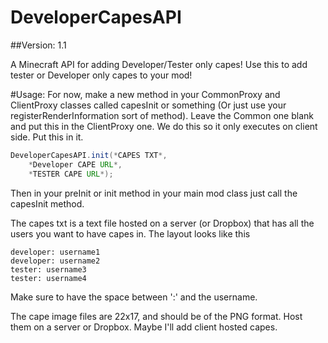 DeveloperCapesAPI
=============

##Version: 1.1

A Minecraft API for adding Developer/Tester only capes!
Use this to add tester or Developer only capes to your mod!


#Usage:
For now, make a new method in your CommonProxy and ClientProxy classes called capesInit or something (Or just use your registerRenderInformation sort of method). Leave the Common one blank and put this in the ClientProxy one. We do this so it only executes on client side. Put this in it.

```java
DeveloperCapesAPI.init(*CAPES TXT*, 
	*Developer CAPE URL*,
	*TESTER CAPE URL*);
```

Then in your preInit or init method in your main mod class just call the capesInit method.

The capes txt is a text file hosted on a server (or Dropbox) that has all the users you want to have capes in. The layout looks like this
```
developer: username1
developer: username2
tester: username3
tester: username4
```
Make sure to have the space between ':' and the username.

The cape image files are 22x17, and should be of the PNG format. Host them on a server or Dropbox. Maybe I'll add client hosted capes.
